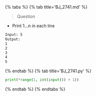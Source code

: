 {% tabs %}
{% tab title='BJ_2741.md' %}

> Question

* Print 1...n in each line

```txt
Input: 5
Output:
1
2
3
4
5
```

{% endtab %}
{% tab title='BJ_2741.py' %}

```py
print(*range(1, int(input()) + 1))
```

{% endtab %}
{% endtabs %}
